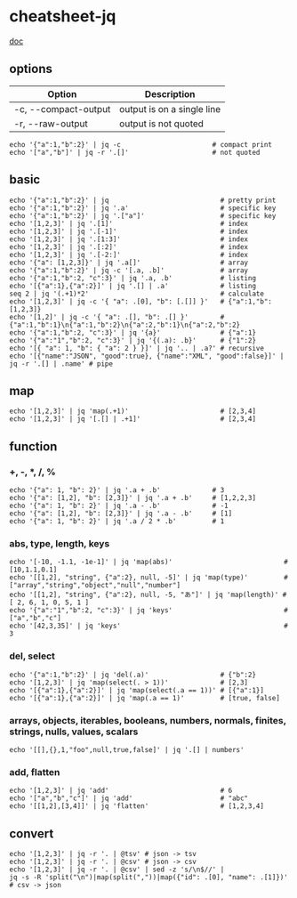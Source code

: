 # cheatsheet-jq

[doc](https://jqlang.github.io/jq/manual/)

## options

| Option               | Description                |
| -------------------- | -------------------------- |
| -c, --compact-output | output is on a single line |
| -r, --raw-output     | output is not quoted       |


```
echo '{"a":1,"b":2}' | jq -c                       # compact print
echo '["a","b"]' | jq -r '.[]'                     # not quoted
```

## basic

```
echo '{"a":1,"b":2}' | jq                            # pretty print
echo '{"a":1,"b":2}' | jq '.a'                       # specific key
echo '{"a":1,"b":2}' | jq '.["a"]'                   # specific key
echo '[1,2,3]' | jq '.[1]'                           # index
echo '[1,2,3]' | jq '.[-1]'                          # index
echo '[1,2,3]' | jq '.[1:3]'                         # index
echo '[1,2,3]' | jq '.[:2]'                          # index
echo '[1,2,3]' | jq '.[-2:]'                         # index
echo '{"a": [1,2,3]}' | jq '.a[]'                    # array
echo '{"a":1,"b":2}' | jq -c '[.a, .b]'              # array
echo '{"a":1,"b":2, "c":3}' | jq '.a, .b'            # listing
echo '[{"a":1},{"a":2}]' | jq '.[] | .a'             # listing
seq 2 | jq '(.+1)*2'                                 # calculate
echo '[1,2,3]' | jq -c '{ "a": .[0], "b": [.[]] }'   # {"a":1,"b":[1,2,3]}
echo '[1,2]' | jq -c '{ "a": .[], "b": .[] }'        # {"a":1,"b":1}\n{"a":1,"b":2}\n{"a":2,"b":1}\n{"a":2,"b":2}
echo '{"a":1,"b":2, "c":3}' | jq '{a}'               # {"a":1}
echo '{"a":"1","b":2, "c":3}' | jq '{(.a): .b}'      # {"1":2}
echo '[{ "a": 1, "b": { "a": 2 } }]' | jq '.. | .a?' # recursive
echo '[{"name":"JSON", "good":true}, {"name":"XML", "good":false}]' | jq -r '.[] | .name' # pipe
```

## map

```
echo '[1,2,3]' | jq 'map(.+1)'                       # [2,3,4]
echo '[1,2,3]' | jq '[.[] | .+1]'                    # [2,3,4]
```

## function

### +, -, *, /, %

```
echo '{"a": 1, "b": 2}' | jq '.a + .b'             # 3
echo '{"a": [1,2], "b": [2,3]}' | jq '.a + .b'     # [1,2,2,3]
echo '{"a": 1, "b": 2}' | jq '.a - .b'             # -1
echo '{"a": [1,2], "b": [2,3]}' | jq '.a - .b'     # [1]
echo '{"a": 1, "b": 2}' | jq '.a / 2 * .b'         # 1
```

### abs, type, length, keys

```
echo '[-10, -1.1, -1e-1]' | jq 'map(abs)'                            # [10,1.1,0.1]
echo '[[1,2], "string", {"a":2}, null, -5]' | jq 'map(type)'         # ["array","string","object","null","number"]
echo '[[1,2], "string", {"a":2}, null, -5, "あ"]' | jq 'map(length)' # [ 2, 6, 1, 0, 5, 1 ]
echo '{"a":"1","b":2, "c":3}' | jq 'keys'                            # ["a","b","c"]
echo '[42,3,35]' | jq 'keys'                                         # 3
```

### del, select

```
echo '{"a":1,"b":2}' | jq 'del(.a)'                  # {"b":2}
echo '[1,2,3]' | jq 'map(select(. > 1))'             # [2,3]
echo '[{"a":1},{"a":2}]' | jq 'map(select(.a == 1))' # [{"a":1}]
echo '[{"a":1},{"a":2}]' | jq 'map(.a == 1)'         # [true, false]
```

### arrays, objects, iterables, booleans, numbers, normals, finites, strings, nulls, values, scalars

```
echo '[[],{},1,"foo",null,true,false]' | jq '.[] | numbers'
```

### add, flatten

```
echo '[1,2,3]' | jq 'add'                            # 6
echo '["a","b","c"]' | jq 'add'                      # "abc"
echo '[[1,2],[3,4]]' | jq 'flatten'                  # [1,2,3,4]
```

## convert

```
echo '[1,2,3]' | jq -r '. | @tsv' # json -> tsv
echo '[1,2,3]' | jq -r '. | @csv' # json -> csv
echo '[1,2,3]' | jq -r '. | @csv' | sed -z 's/\n$//' |
jq -s -R 'split("\n")|map(split(","))|map({"id": .[0], "name": .[1]})' # csv -> json
```
